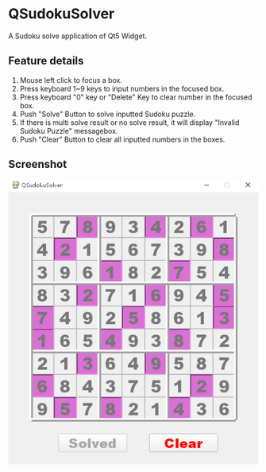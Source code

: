 # QSudokuSolver
A Sudoku solve application of Qt5 Widget.

## Feature details
1. Mouse left click to focus a box.
2. Press keyboard 1~9 keys to input numbers in the focused box.
3. Press keyboard "0" key or "Delete" Key to clear number in the focused box.
4. Push "Solve" Button to solve inputted Sudoku puzzle.
5. If there is multi solve result or no solve result, it will display "Invalid Sudoku Puzzle" messagebox.
6. Push "Clear" Button to clear all inputted numbers in the boxes.

## Screenshot
![Screenshot](https://raw.githubusercontent.com/Zalafina/QSudokuSolver/master/screenshot/QSudokuSolver.png)

